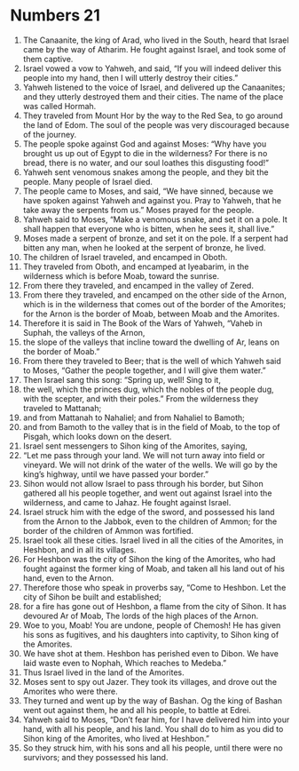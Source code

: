﻿
# Numbers 21
1. The Canaanite, the king of Arad, who lived in the South, heard that Israel came by the way of Atharim. He fought against Israel, and took some of them captive. 
2. Israel vowed a vow to Yahweh, and said, “If you will indeed deliver this people into my hand, then I will utterly destroy their cities.” 
3. Yahweh listened to the voice of Israel, and delivered up the Canaanites; and they utterly destroyed them and their cities. The name of the place was called Hormah. 
4. They traveled from Mount Hor by the way to the Red Sea, to go around the land of Edom. The soul of the people was very discouraged because of the journey. 
5. The people spoke against God and against Moses: “Why have you brought us up out of Egypt to die in the wilderness? For there is no bread, there is no water, and our soul loathes this disgusting food!” 
6. Yahweh sent venomous snakes among the people, and they bit the people. Many people of Israel died. 
7. The people came to Moses, and said, “We have sinned, because we have spoken against Yahweh and against you. Pray to Yahweh, that he take away the serpents from us.” Moses prayed for the people. 
8. Yahweh said to Moses, “Make a venomous snake, and set it on a pole. It shall happen that everyone who is bitten, when he sees it, shall live.” 
9. Moses made a serpent of bronze, and set it on the pole. If a serpent had bitten any man, when he looked at the serpent of bronze, he lived. 
10. The children of Israel traveled, and encamped in Oboth. 
11. They traveled from Oboth, and encamped at Iyeabarim, in the wilderness which is before Moab, toward the sunrise. 
12. From there they traveled, and encamped in the valley of Zered. 
13. From there they traveled, and encamped on the other side of the Arnon, which is in the wilderness that comes out of the border of the Amorites; for the Arnon is the border of Moab, between Moab and the Amorites. 
14. Therefore it is said in The Book of the Wars of Yahweh, “Vaheb in Suphah, the valleys of the Arnon, 
15. the slope of the valleys that incline toward the dwelling of Ar, leans on the border of Moab.” 
16. From there they traveled to Beer; that is the well of which Yahweh said to Moses, “Gather the people together, and I will give them water.” 
17. Then Israel sang this song: “Spring up, well! Sing to it, 
18. the well, which the princes dug, which the nobles of the people dug, with the scepter, and with their poles.” From the wilderness they traveled to Mattanah; 
19. and from Mattanah to Nahaliel; and from Nahaliel to Bamoth; 
20. and from Bamoth to the valley that is in the field of Moab, to the top of Pisgah, which looks down on the desert. 
21. Israel sent messengers to Sihon king of the Amorites, saying, 
22. “Let me pass through your land. We will not turn away into field or vineyard. We will not drink of the water of the wells. We will go by the king’s highway, until we have passed your border.” 
23. Sihon would not allow Israel to pass through his border, but Sihon gathered all his people together, and went out against Israel into the wilderness, and came to Jahaz. He fought against Israel. 
24. Israel struck him with the edge of the sword, and possessed his land from the Arnon to the Jabbok, even to the children of Ammon; for the border of the children of Ammon was fortified. 
25. Israel took all these cities. Israel lived in all the cities of the Amorites, in Heshbon, and in all its villages. 
26. For Heshbon was the city of Sihon the king of the Amorites, who had fought against the former king of Moab, and taken all his land out of his hand, even to the Arnon. 
27. Therefore those who speak in proverbs say, “Come to Heshbon. Let the city of Sihon be built and established; 
28. for a fire has gone out of Heshbon, a flame from the city of Sihon. It has devoured Ar of Moab, The lords of the high places of the Arnon. 
29. Woe to you, Moab! You are undone, people of Chemosh! He has given his sons as fugitives, and his daughters into captivity, to Sihon king of the Amorites. 
30. We have shot at them. Heshbon has perished even to Dibon. We have laid waste even to Nophah, Which reaches to Medeba.” 
31. Thus Israel lived in the land of the Amorites. 
32. Moses sent to spy out Jazer. They took its villages, and drove out the Amorites who were there. 
33. They turned and went up by the way of Bashan. Og the king of Bashan went out against them, he and all his people, to battle at Edrei. 
34. Yahweh said to Moses, “Don’t fear him, for I have delivered him into your hand, with all his people, and his land. You shall do to him as you did to Sihon king of the Amorites, who lived at Heshbon.” 
35. So they struck him, with his sons and all his people, until there were no survivors; and they possessed his land. 
